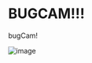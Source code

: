 # BUGCAM!!!

bugCam!

![image](https://github.com/The-Graze/BUGCAM/assets/82724623/d43eea7c-db67-49d2-9e1a-4731810e6775)

